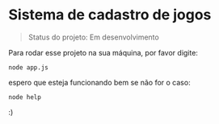 # Sistema de cadastro de jogos

> Status do projeto: Em desenvolvimento

Para rodar esse projeto na sua máquina, por favor digite:

```
node app.js
```

espero que esteja funcionando bem
se não for o caso:

```
node help
```

:)
